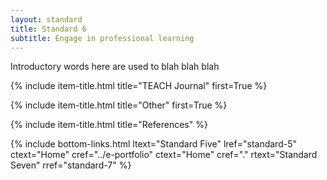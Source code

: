 ```yaml
---
layout: standard
title: Standard 6
subtitle: Engage in professional learning
---
```


Introductory words here are used to blah blah blah  

{% include item-title.html title="TEACH Journal" first=True %}

{% include item-title.html title="Other" first=True %}

{% include item-title.html title="References" %}  

{% include bottom-links.html ltext="Standard Five" lref="standard-5"  ctext="Home" cref="../e-portfolio" ctext="Home" cref="." rtext="Standard Seven" rref="standard-7" %}
